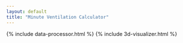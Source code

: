 ```yaml
---
layout: default
title: "Minute Ventilation Calculator"
---
```

<link rel="stylesheet" href="/info/_css/bigdata.css">

<div class="graph">
  {% include data-processor.html %}
  {% include 3d-visualizer.html %}

  <script type="module">
    // Ensure DataVisualizer is available
    await new Promise(resolve => {
      const check = () => {
        if (window.DataVisualizer) resolve();
        else setTimeout(check, 50);
      };
      check();
    });

    // Now fetch and process data
    fetch('/path/to/your/x_y_z_data.csv')
      .then(response => {
        if (!response.ok) throw new Error('Network response was not ok');
        return response.text();
      })
      .then(csv => {
        const data = processCSV(csv);
        new DataVisualizer('graph3d', data);
      })
      .catch(error => {
        console.error('Error loading data:', error);
        document.querySelector('.graph-3d').textContent = 
          'Error loading visualization: ' + error.message;
      });
  </script>
